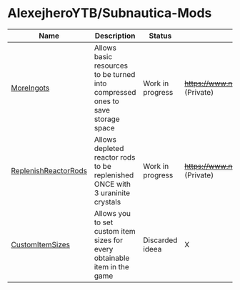 # AlexejheroYTB/Subnautica-Mods 

| Name | Description | Status | Nexus Page Link | 
|-|-|-|-|
| <a href=https://github.com/AlexejheroYTB/Subnautica-Mods/tree/master/MoreIngots> MoreIngots </a> | Allows basic resources to be turned into compressed ones to save storage space | Work in progress | <strike>https://www.nexusmods.com/subnautica/mods/60</strike> (Private) |
| <a href=https://github.com/AlexejheroYTB/Subnautica-Mods/tree/master/ReplenishReactorRods> ReplenishReactorRods </a> | Allows depleted reactor rods to be replenished ONCE with 3 uraninite crystals | Work in progress | <strike>https://www.nexusmods.com/subnautica/mods/62</strike> (Private) |
| <a href=https://github.com/AlexejheroYTB/Subnautica-Mods/tree/master/CustomItemSizes> CustomItemSizes </a> | Allows you to set custom item sizes for every obtainable item in the game | Discarded ideea | X |
